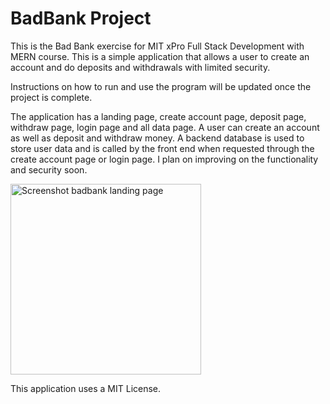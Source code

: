 # BadBank Project

This is the Bad Bank exercise for MIT xPro Full Stack Development with MERN course. This is a simple application that allows a user to create an account and do deposits and withdrawals with limited security.  

Instructions on how to run and use the program will be updated once the project is complete.

The application has a landing page, create account page, deposit page, withdraw page, login page and all data page.  A user can 
create an account as well as deposit and withdraw money.  A backend database is used to store user data and is called by the front end when requested through the create account page or login page.  I plan on improving on the functionality and security soon.  

<img width="305" alt="Screenshot badbank landing page" src="https://github.com/user-attachments/assets/5f3f5722-2262-40a5-b923-446c961c4272">


This application uses a MIT License.

